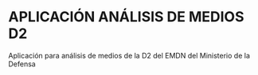 # APLICACIÓN ANÁLISIS DE MEDIOS D2
Aplicación para análisis de medios de la D2 del EMDN del Ministerio de la Defensa
